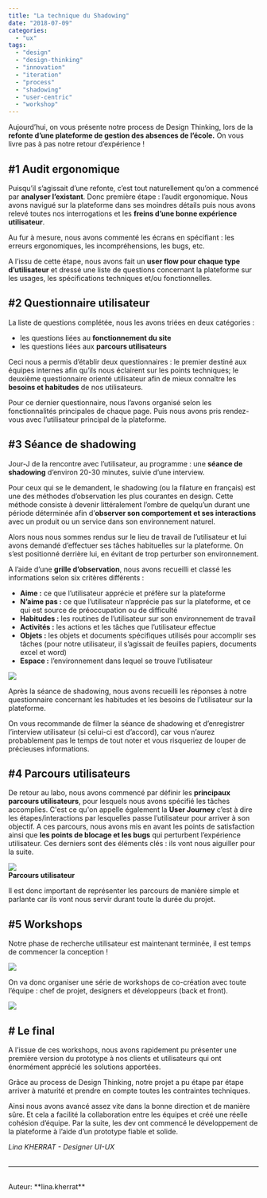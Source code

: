 ```yaml
---
title: "La technique du Shadowing"
date: "2018-07-09"
categories: 
  - "ux"
tags: 
  - "design"
  - "design-thinking"
  - "innovation"
  - "iteration"
  - "process"
  - "shadowing"
  - "user-centric"
  - "workshop"
---
```


Aujourd’hui, on vous présente notre process de Design Thinking, lors de la **refonte d’une plateforme de gestion des absences de l’école.** On vous livre pas à pas notre retour d’expérience !

## #1 Audit ergonomique

Puisqu’il s’agissait d’une refonte, c’est tout naturellement qu’on a commencé par **analyser l’existant**. Donc première étape : l’audit ergonomique. Nous avons navigué sur la plateforme dans ses moindres détails puis nous avons relevé toutes nos interrogations et les **freins d’une bonne expérience utilisateur**.

Au fur à mesure, nous avons commenté les écrans en spécifiant : les erreurs ergonomiques, les incompréhensions, les bugs, etc.

A l’issu de cette étape, nous avons fait un **user flow pour chaque type d’utilisateur** et dressé une liste de questions concernant la plateforme sur les usages, les spécifications techniques et/ou fonctionnelles.

## #2 Questionnaire utilisateur

La liste de questions complétée, nous les avons triées en deux catégories :

- les questions liées au **fonctionnement du site**
- les questions liées aux **parcours utilisateurs**

Ceci nous a permis d’établir deux questionnaires : le premier destiné aux équipes internes afin qu’ils nous éclairent sur les points techniques; le deuxième questionnaire orienté utilisateur afin de mieux connaître les **besoins et habitudes** de nos utilisateurs.

Pour ce dernier questionnaire, nous l’avons organisé selon les fonctionnalités principales de chaque page. Puis nous avons pris rendez-vous avec l’utilisateur principal de la plateforme.

## #3 Séance de shadowing

Jour-J de la rencontre avec l’utilisateur, au programme : une **séance de shadowing** d’environ 20-30 minutes, suivie d’une interview.

Pour ceux qui se le demandent, le shadowing (ou la filature en français) est une des méthodes d’observation les plus courantes en design. Cette méthode consiste à devenir littéralement l’ombre de quelqu’un durant une période déterminée afin d’**observer son comportement et ses interactions** avec un produit ou un service dans son environnement naturel.

Alors nous nous sommes rendus sur le lieu de travail de l’utilisateur et lui avons demandé d’effectuer ses tâches habituelles sur la plateforme. On s’est positionné derrière lui, en évitant de trop perturber son environnement.

A l’aide d’une **grille d’observation**, nous avons recueilli et classé les informations selon six critères différents :

- **Aime :** ce que l’utilisateur apprécie et préfère sur la plateforme
- **N’aime pas :** ce que l’utilisateur n’apprécie pas sur la plateforme, et ce qui est source de préoccupation ou de difficulté
- **Habitudes :** les routines de l’utilisateur sur son environnement de travail
- **Activités :** les actions et les tâches que l’utilisateur effectue
- **Objets :** les objets et documents spécifiques utilisés pour accomplir ses tâches (pour notre utilisateur, il s’agissait de feuilles papiers, documents excel et word)
- **Espace :** l’environnement dans lequel se trouve l’utilisateur

[![](/assets/images/IMG_7148-1024x768.jpg)](/assets/images/IMG_7148.jpg)

Après la séance de shadowing, nous avons recueilli les réponses à notre questionnaire concernant les habitudes et les besoins de l’utilisateur sur la plateforme.

On vous recommande de filmer la séance de shadowing et d’enregistrer l’interview utilisateur (si celui-ci est d’accord), car vous n’aurez probablement pas le temps de tout noter et vous risqueriez de louper de précieuses informations.

## #4 Parcours utilisateurs

De retour au labo, nous avons commencé par définir les **principaux parcours utilisateurs**, pour lesquels nous avons spécifié les tâches accomplies. C'est ce qu'on appelle également la **User Journey** c’est à dire les étapes/interactions par lesquelles passe l’utilisateur pour arriver à son objectif. A ces parcours, nous avons mis en avant les points de satisfaction ainsi que **les points de blocage et les bugs** qui perturbent l’expérience utilisateur. Ces derniers sont des éléments clés : ils vont nous aiguiller pour la suite.

[![](/assets/images/img-userflow-blog-1024x766.jpg)](/assets/images/img-userflow-blog.jpg)  
**Parcours utilisateur**

Il est donc important de représenter les parcours de manière simple et parlante car ils vont nous servir durant toute la durée du projet.

## #5 Workshops

Notre phase de recherche utilisateur est maintenant terminée, il est temps de commencer la conception !

[![](/assets/images/IMG_20180213_154631-1024x766.jpg)](/assets/images/IMG_20180213_154631.jpg)

On va donc organiser une série de workshops de co-création avec toute l’équipe : chef de projet, designers et développeurs (back et front).

[![](/assets/images/IMG_20180213_162608-1024x766.jpg)](/assets/images/IMG_20180213_162608.jpg)

## \# Le final

A l’issue de ces workshops, nous avons rapidement pu présenter une première version du prototype à nos clients et utilisateurs qui ont énormément apprécié les solutions apportées.

Grâce au process de Design Thinking, notre projet a pu étape par étape arriver à maturité et prendre en compte toutes les contraintes techniques.

Ainsi nous avons avancé assez vite dans la bonne direction et de manière sûre. Et cela a facilité la collaboration entre les équipes et créé une réelle cohésion d’équipe. Par la suite, les dev ont commencé le développement de la plateforme à l’aide d’un prototype fiable et solide.

_Lina KHERRAT - Designer UI-UX_
<br>
<br>

---------------------------------------
<br>
Auteur: **lina.kherrat**
